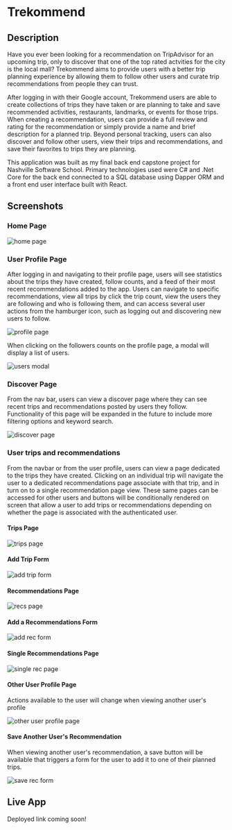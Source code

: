 # Trekommend

## Description

Have you ever been looking for a recommendation on TripAdvisor for an upcoming trip, only to discover that one of the top rated actvities for the city is the local mall? Trekommend aims to provide users with a better trip planning experience by allowing them to follow other users and curate trip recommendations from people they can trust. 

After logging in with their Google account, Trekommend users are able to create collections of trips they have taken or are planning to take and save recommended activities, restaurants, landmarks, or events for those trips. When creating a recommendation, users can provide a full review and rating for the recommendation or simply provide a name and brief description for a planned trip. Beyond personal tracking, users can also discover and follow other users, view their trips and recommendations, and save their favorites to trips they are planning. 

This application was built as my final back end capstone project for Nashville Software School. Primary technologies used were C# and .Net Core for the back end connected to a SQL database using Dapper ORM and a front end user interface built with React.

## Screenshots
### Home Page
![home page](trekommend.ui\screenshots\home_page.png)
### User Profile Page
After logging in and navigating to their profile page, users will see statistics about the trips they have created, follow counts, and a feed of their most recent recommendations added to the app. Users can navigate to specific recommendations, view all trips by click the trip count, view the users they are following and who is following them, and can access several user actions from the hamburger icon, such as logging out and discovering new users to follow.

![profile page](trekommend.ui\screenshots\trek_profile_page.png)

When clicking on the followers counts on the profile page, a modal will display a list of users.

![users modal](trekommend.ui\screenshots\followers_modal.png)

### Discover Page
From the nav bar, users can view a discover page where they can see recent trips and recommendations posted by users they follow. Functionality of this page will be expanded in the future to include more filtering options and keyword search.

![discover page](trekommend.ui\screenshots\discover_feed.png)

### User trips and recommendations
From the navbar or from the user profile, users can view a page dedicated to the trips they have created. Clicking on an individual trip will navigate the user to a dedicated recommendations page associate with that trip, and in turn on to a single recommendation page view. These same pages can be accessed for other users and buttons will be conditionally rendered on screen that allow a user to add trips or recommendations depending on whether the page is associated with the authenticated user. 

#### Trips Page
![trips page](trekommend.ui\screenshots\trips_page.png)
#### Add Trip Form
![add trip form](trekommend.ui\screenshots\add_trip_form.png)
#### Recommendations Page
![recs page](trekommend.ui\screenshots\recommendations_page.png)
#### Add a Recommendations Form
![add rec form](trekommend.ui\screenshots\add_rec_form.png)
#### Single Recommendations Page
![single rec page](trekommend.ui\screenshots\single_rec_page.png)
#### Other User Profile Page
Actions available to the user will change when viewing another user's profile

![other user profile page](trekommend.ui\screenshots\other_user_profile.png)

#### Save Another User's Recommendation
When viewing another user's recommendation, a save button will be available that triggers a form for the user to add it to one of their planned trips.

![save rec form](trekommend.ui\screenshots\save_user_rec_form.png)


## Live App
Deployed link coming soon!
